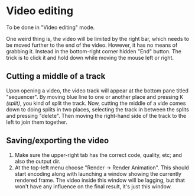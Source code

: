 # Video editing

To be done in "Video editing" mode.

One weird thing is, the video will be limited by the right bar, which needs to be moved further to the end of the video. However, it has no means of grabbing it. Instead in the bottom-right corner hidden "End" button. The trick is to click it and hold down while moving the mouse left or right.

## Cutting a middle of a track

Upon opening a video, the video track will appear at the bottom pane titled "sequencer". By moving blue line to one or another place and pressing <kbd>K</kbd> *(split)*, you kind of split the track. Now, cutting the middle of a vide comes down to doing splits in two places, selecting the track in between the splits and pressing "delete". Then moving the right-hand side of the track to the left to join them together.

## Saving/exporting the video

1. Make sure the upper-right tab has the correct code, quality, etc; and also the output dir.
2. At the top-left menu choose "Render → Render Animation". This should start encoding along with launching a window showing the currently rendered frame. The video inside this window will be lagging, but that won't have any influence on the final result, it's just this window.
